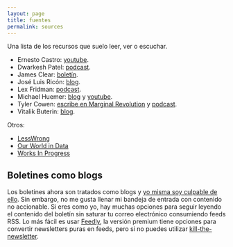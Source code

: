 ```yaml
---
layout: page
title: fuentes
permalink: sources
---
```

Una lista de los recursos que suelo leer, ver o escuchar.

- Ernesto Castro: [youtube](https://www.youtube.com/user/holamellamololillo).
- Dwarkesh Patel: [podcast](https://www.youtube.com/c/DwarkeshPatel).
- James Clear: [boletín](https://jamesclear.com/3-2-1).
- José Luis Ricón: [blog](http://nintil.com/).
- Lex Fridman: [podcast](https://open.spotify.com/show/2MAi0BvDc6GTFvKFPXnkCL?si=vTInSKlZRPqhxfO_A5n8pw).
- Michael Huemer: [blog](https://fakenous.net) y [youtube](https://www.youtube.com/user/owl235).
- Tyler Cowen: [escribe en Marginal Revolution](https://marginalrevolution.com/) y [podcast](https://open.spotify.com/show/0Z1234tGXD2hVhjFrrhJ7g?si=GtIh6mp4TgKAE0rpTuchlA).
- Vitalik Buterin: [blog](https://vitalik.ca/).

Otros:

- [LessWrong](https://www.lesswrong.com/)
- [Our World in Data](https://ourworldindata.org/)
- [Works In Progress](https://worksinprogress.co/)


## Boletines como blogs

Los boletines ahora son tratados como blogs y [yo misma soy culpable de ello](https://rbarbadillo.substack.com/). Sin embargo, no me gusta llenar mi bandeja de entrada con contenido no accionable. Si eres como yo, hay muchas opciones para seguir leyendo el contenido del boletín sin saturar tu correo electrónico consumiendo feeds RSS. Lo más fácil es usar [Feedly](http://feedly.com/), la versión premium tiene opciones para convertir newsletters puras en feeds, pero si no puedes utilizar [kill-the-newsletter](https://www.kill-the-newsletter.com).
